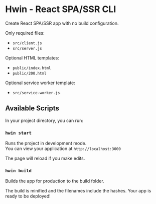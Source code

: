 # Hwin - React SPA/SSR CLI

Create React SPA/SSR app with no build configuration.

Only required files:
- `src/client.js`
- `src/server.js`

Optional HTML templates:
- `public/index.html`
- `public/200.html`

Optional service worker template:
- `src/service-worker.js`

## Available Scripts

In your project directory, you can run:

### `hwin start`

Runs the project in development mode.  
You can view your application at `http://localhost:3000`

The page will reload if you make edits.

### `hwin build`

Builds the app for production to the build folder.

The build is minified and the filenames include the hashes.
Your app is ready to be deployed!
